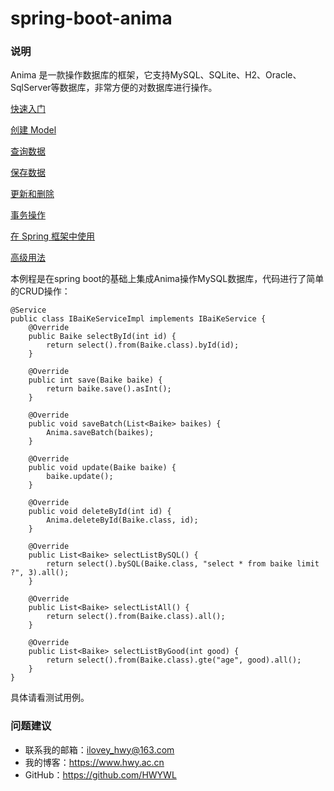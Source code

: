 # spring-boot-anima

### 说明
Anima 是一款操作数据库的框架，它支持MySQL、SQLite、H2、Oracle、SqlServer等数据库，非常方便的对数据库进行操作。

[快速入门](https://github.com/biezhi/anima/wiki/%E5%BF%AB%E9%80%9F%E5%85%A5%E9%97%A8)

[创建 Model](https://github.com/biezhi/anima/wiki/%E5%88%9B%E5%BB%BA-Model)

[查询数据](https://github.com/biezhi/anima/wiki/%E6%9F%A5%E8%AF%A2%E6%95%B0%E6%8D%AE)

[保存数据](https://github.com/biezhi/anima/wiki/%E4%BF%9D%E5%AD%98%E6%95%B0%E6%8D%AE)

[更新和删除](https://github.com/biezhi/anima/wiki/%E6%9B%B4%E6%96%B0%E5%92%8C%E5%88%A0%E9%99%A4)

[事务操作](https://github.com/biezhi/anima/wiki/%E4%BA%8B%E5%8A%A1%E6%93%8D%E4%BD%9C)

[在 Spring 框架中使用](https://github.com/biezhi/anima/wiki/%E5%9C%A8-Spring-%E6%A1%86%E6%9E%B6%E4%B8%AD%E4%BD%BF%E7%94%A8)

[高级用法](https://github.com/biezhi/anima/wiki/%E9%AB%98%E7%BA%A7%E7%94%A8%E6%B3%95)

本例程是在spring boot的基础上集成Anima操作MySQL数据库，代码进行了简单的CRUD操作：

    @Service
    public class IBaiKeServiceImpl implements IBaiKeService {
	    @Override
	    public Baike selectById(int id) {
	    	return select().from(Baike.class).byId(id);
	    }
	    
	    @Override
	    public int save(Baike baike) {
	    	return baike.save().asInt();
	    }
	    
	    @Override
	    public void saveBatch(List<Baike> baikes) {
	    	Anima.saveBatch(baikes);
	    }
	    
	    @Override
	    public void update(Baike baike) {
	    	baike.update();
	    }
	    
	    @Override
	    public void deleteById(int id) {
	    	Anima.deleteById(Baike.class, id);
	    }
	    
	    @Override
	    public List<Baike> selectListBySQL() {
	    	return select().bySQL(Baike.class, "select * from baike limit ?", 3).all();
	    }
	    
	    @Override
	    public List<Baike> selectListAll() {
	    	return select().from(Baike.class).all();
	    }
	    
	    @Override
	    public List<Baike> selectListByGood(int good) {
	    	return select().from(Baike.class).gte("age", good).all();
	    }
    }

具体请看测试用例。

### 问题建议

- 联系我的邮箱：ilovey_hwy@163.com
- 我的博客：https://www.hwy.ac.cn
- GitHub：https://github.com/HWYWL